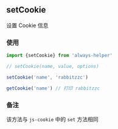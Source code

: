 ## setCookie

设置 Cookie 信息

### 使用

```js
import {setCookie} from 'always-helper'

// setCookie(name, value, options)

setCookie('name', 'rabbitzzc')

getCookie('name') // 打印 rabbitzzc
```

### 备注

该方法与 `js-cookie` 中的 `set` 方法相同
